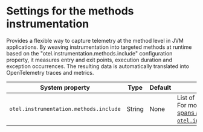 # Settings for the methods instrumentation

Provides a flexible way to capture telemetry at the method level in JVM applications. By weaving
instrumentation into targeted methods at runtime based on the "otel.instrumentation.methods.include"
configuration property, it measures entry and exit points, execution duration and exception
occurrences. The resulting data is automatically translated into OpenTelemetry traces and metrics.

| System property                        | Type   | Default | Description                                                                                                                                        |
| -------------------------------------- | ------ | ------- | -------------------------------------------------------------------------------------------------------------------------------------------------- |
| `otel.instrumentation.methods.include` | String | None    | List of methods to include for tracing. For more information, see [Creating spans around methods with `otel.instrumentation.methods.include`][cs]. |

[cs]: https://opentelemetry.io/docs/zero-code/java/agent/annotations/#creating-spans-around-methods-with-otelinstrumentationmethodsinclude
